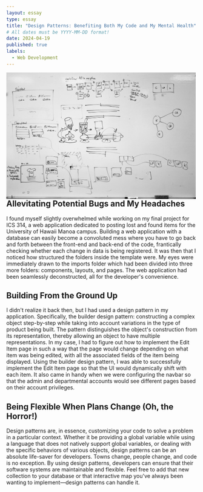 ```yaml
---
layout: essay
type: essay
title: "Design Patterns: Benefiting Both My Code and My Mental Health"
# All dates must be YYYY-MM-DD format!
date: 2024-04-19
published: true
labels:
  - Web Development
---
```


<img style="margin-right: 1.5rem" align="left" height="auto" width="500" src="../img/whiteboard.jpg" />

## Allevitating Potential Bugs and My Headaches

  I found myself slightly overwhelmed while working on my final project for ICS 314, a web application dedicated to posting lost and found items for the University of Hawaii Manoa campus. Building a web application with a database can easily become a convoluted mess where you have to go back and forth between the front-end and back-end of the code, frantically checking whether each change in data is being registered. It was then that I noticed how structured the folders inside the template were. My eyes were immediately drawn to the imports folder which had been divided into three more folders: components, layouts, and pages. The web application had been seamlessly deconstructed, all for the developer's convenience.

## Building From the Ground Up

  I didn't realize it back then, but I had used a design pattern in my application. Specifically, the builder design pattern: constructing a complex object step-by-step while taking into account variations in the type of product being built. The pattern distinguishes the object's construction from its representation, thereby allowing an object to have multiple representations. In my case, I had to figure out how to implement the Edit Item page in such a way that the page would change depending on what item was being edited, with all the associated fields of the item being displayed. Using the builder design pattern, I was able to successfully implement the Edit Item page so that the UI would dynamically shift with each item. It also came in handy when we were configuring the navbar so that the admin and departmental accounts would see different pages based on their account privileges. 

## Being Flexible When Plans Change (Oh, the Horror!)

  Design patterns are, in essence, customizing your code to solve a problem in a particular context. Whether it be providing a global variable while using a language that does not natively support global variables, or dealing with the specific behaviors of various objects, design patterns can be an absolute life-saver for developers. Towns change, people change, and code is no exception. By using design patterns, developers can ensure that their software systems are maintainable and flexible. Feel free to add that new collection to your database or that interactive map you've always been wanting to implement—design patterns can handle it.
